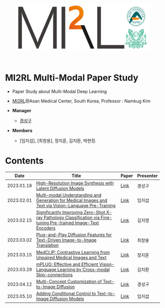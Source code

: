 <p align="center"><img src='./imgs/MI2RL_logo.png' width="440" height="150"></p>

<br>

# MI2RL Multi-Modal Paper Study

* Paper Study about Multi-Modal Deep Learning
* [MI2RL](https://www.mi2rl.co/)@Asan Medical Center, South Korea, Professor :  Namkug Kim

* **Manager**
  * [경성구](https://github.com/babbu3682)

* **Members**
  * [임지섭], [최창용], 정지훈, 김지환, 박현정.


# Contents

| Date       | Title                                                        | Paper   | Presenter       |
| ---------- | ------------------------------------------------------------ | ------- | --------------- |
| 2023.01.18 | [High-Resolution Image Synthesis with Latent Diffusion Models](https://github.com/babbu3682/Multi-Modal-Study/blob/master/pdf/Stable%20Diffusion.pdf) | [Link](https://arxiv.org/abs/2112.10752) | 경성구 |
| 2023.02.01 | [Multi-modal Understanding and Generation for Medical Images and Text via Vision-Language Pre-Training](https://github.com/babbu3682/Multi-Modal-Study/blob/master/pdf/Medvill.pdf) | [Link](https://arxiv.org/abs/2105.11333) | 임지섭 |
| 2023.02.15 | [Significantly Improving Zero-Shot X-ray Pathology Classification via Fine-tuning Pre-trained Image-Text Encoders](https://github.com/babbu3682/Multi-Modal-Study/blob/master/pdf/Significantly%20improving%20zero-shot%20X-ray%20pathology%20classification%20via%20fine-tuning%20pre-trained%20image-text%20encoders.pdf) | [Link](https://arxiv.org/abs/2212.07050) | 김지영 |
| 2023.03.02 | [Plug-and-Play Diffusion Features for Text-Driven Image-to-Image Translation](https://github.com/babbu3682/Multi-Modal-Study/blob/master/pdf/Plug-and-Play%20Diffusion%20Features%20for%20Text-Driven%20Image-to-Image%20Translation.pdf) | [Link](https://arxiv.org/abs/2211.12572) | 최창용 |
| 2023.03.15 | [MedCLIP: Contrastive Learning from Unpaired Medical Images and Text](https://github.com/babbu3682/Multi-Modal-Study/blob/master/pdf/MedCLIP.pdf) | [Link](https://arxiv.org/abs/2210.10163) | 정지훈 |
| 2023.03.29 | [mPLUG: Effective and Efficient Vision-Language Learning by Cross-modal Skip-connections](https://github.com/babbu3682/Multi-Modal-Study/blob/master/pdf/mPLUG.pdf) | [Link](https://arxiv.org/abs/2205.12005) | 김지환 |
| 2023.04.12 | [Multi-Concept Customization of Text-to-Image Diffusion](https://github.com/babbu3682/Multi-Modal-Study/blob/master/pdf/Multi-Concept%20Customization%20of%20Text-to-Image%20Diffusion.pdf) | [Link](https://arxiv.org/abs/2212.04488) | 경성구 |
| 2023.05.10 | [Adding Conditional Control to Text-to-Image Diffusion Models](https://github.com/babbu3682/Multi-Modal-Study/blob/master/pdf/ContolNet.pdf) | [Link](https://arxiv.org/abs/2302.05543) | 임지섭 |
